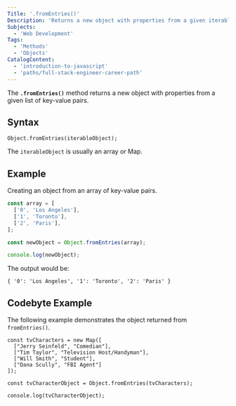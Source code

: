 ```yaml
---
Title: '.fromEntries()'
Description: 'Returns a new object with properties from a given iterable.'
Subjects:
  - 'Web Development'
Tags:
  - 'Methods'
  - 'Objects'
CatalogContent:
  - 'introduction-to-javascript'
  - 'paths/full-stack-engineer-career-path'
---
```


The **`.fromEntries()`** method returns a new object with properties from a given list of key-value pairs.

## Syntax

```pseudo
Object.fromEntries(iterableObject);
```

The `iterableObject` is usually an array or Map.

## Example

Creating an object from an array of key-value pairs.

```js
const array = [
  ['0', 'Los Angeles'],
  ['1', 'Toronto'],
  ['2', 'Paris'],
];

const newObject = Object.fromEntries(array);

console.log(newObject);
```

The output would be:

```shell
{ '0': 'Los Angeles', '1': 'Toronto', '2': 'Paris' }
```

## Codebyte Example

The following example demonstrates the object returned from `fromEntries()`.

```codebyte/js
const tvCharacters = new Map([
  ["Jerry Seinfeld", "Comedian"],
  ["Tim Taylor", "Television Host/Handyman"],
  ["Will Smith", "Student"],
  ["Dana Scully", "FBI Agent"]
]);

const tvCharacterObject = Object.fromEntries(tvCharacters);

console.log(tvCharacterObject);
```
